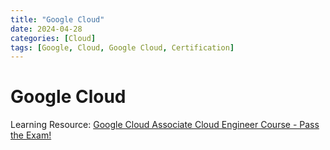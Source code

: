 ```yaml
---
title: "Google Cloud"
date: 2024-04-28
categories: [Cloud]
tags: [Google, Cloud, Google Cloud, Certification]
---
```



# Google Cloud

Learning Resource: [Google Cloud Associate Cloud Engineer Course - Pass the Exam!](https://www.youtube.com/watch?v=jpno8FSqpc8)


